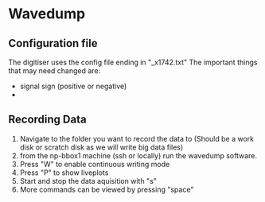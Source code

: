 # Wavedump
## Configuration file
The digitiser uses the config file ending in "_x1742.txt"
The important things that may need changed are:
- signal sign (positive or negative)
- 

## Recording Data
1. Navigate to the folder you want to record the data to (Should be a work disk or scratch disk as we will write big data files)
2. from the np-bbox1 machine (ssh or locally) run the wavedump software.
3. Press "W" to enable continuous writing mode
4. Press "P" to show liveplots
5. Start and stop the data aquisition with "s"
6. More commands can be viewed by pressing "space"
